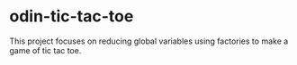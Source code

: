 # odin-tic-tac-toe

This project focuses on reducing global variables using factories to make a game of tic tac toe.